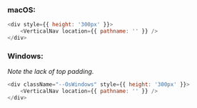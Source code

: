 ### macOS:

```js
<div style={{ height: '300px' }}>
    <VerticalNav location={{ pathname: '' }} />
</div>
```

### Windows:

_Note the lack of top padding._

```js
<div className="--OsWindows" style={{ height: '300px' }}>
    <VerticalNav location={{ pathname: '' }} />
</div>
```